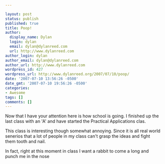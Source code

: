 ```yaml
---

layout: post
status: publish
published: true
title: Poop!
author:
  display_name: Dylan
  login: dylan
  email: dylan@dylanreed.com
  url: http://www.dylanreed.com
author_login: dylan
author_email: dylan@dylanreed.com
author_url: http://www.dylanreed.com
wordpress_id: 427
wordpress_url: http://www.dylanreed.org/2007/07/10/poop/
date: '2007-07-10 13:56:26 -0500'
date_gmt: '2007-07-10 19:56:26 -0500'
categories:
- Awesome
tags: []
comments: []
---
```


Now that I have your attention here is how school is going. I finished up the last class with an 'A' and have started the Practical Applications clas. 

This class is interesting though somewhat annoying. Since it is all real world senerios that a lot of people in my class can't grasp the ideas and fight them tooth and nail.

In fact, right at this moment in class I want a rabbit to come a long and punch me in the nose
